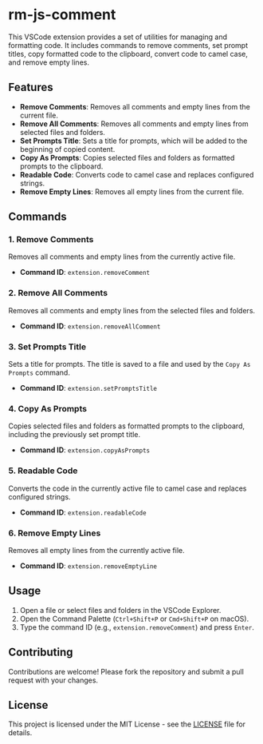 # rm-js-comment

This VSCode extension provides a set of utilities for managing and formatting code. It includes commands to remove comments, set prompt titles, copy formatted code to the clipboard, convert code to camel case, and remove empty lines.

## Features

- **Remove Comments**: Removes all comments and empty lines from the current file.
- **Remove All Comments**: Removes all comments and empty lines from selected files and folders.
- **Set Prompts Title**: Sets a title for prompts, which will be added to the beginning of copied content.
- **Copy As Prompts**: Copies selected files and folders as formatted prompts to the clipboard.
- **Readable Code**: Converts code to camel case and replaces configured strings.
- **Remove Empty Lines**: Removes all empty lines from the current file.

## Commands

### 1. Remove Comments
Removes all comments and empty lines from the currently active file.

- **Command ID**: `extension.removeComment`

### 2. Remove All Comments
Removes all comments and empty lines from the selected files and folders.

- **Command ID**: `extension.removeAllComment`

### 3. Set Prompts Title
Sets a title for prompts. The title is saved to a file and used by the `Copy As Prompts` command.

- **Command ID**: `extension.setPromptsTitle`

### 4. Copy As Prompts
Copies selected files and folders as formatted prompts to the clipboard, including the previously set prompt title.

- **Command ID**: `extension.copyAsPrompts`

### 5. Readable Code
Converts the code in the currently active file to camel case and replaces configured strings.

- **Command ID**: `extension.readableCode`

### 6. Remove Empty Lines
Removes all empty lines from the currently active file.

- **Command ID**: `extension.removeEmptyLine`


## Usage

1. Open a file or select files and folders in the VSCode Explorer.
2. Open the Command Palette (`Ctrl+Shift+P` or `Cmd+Shift+P` on macOS).
3. Type the command ID (e.g., `extension.removeComment`) and press `Enter`.

## Contributing

Contributions are welcome! Please fork the repository and submit a pull request with your changes.

## License

This project is licensed under the MIT License - see the [LICENSE](LICENSE) file for details.
```
